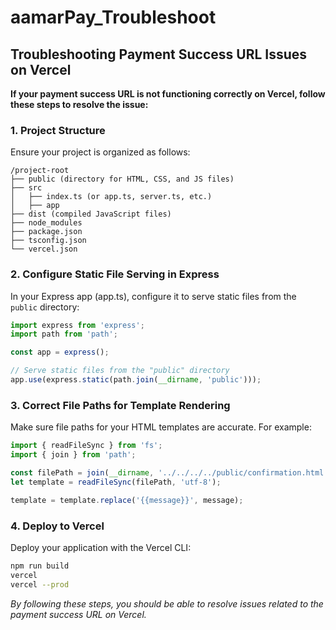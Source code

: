# aamarPay_Troubleshoot

## **Troubleshooting Payment Success URL Issues on Vercel**

**If your payment success URL is not functioning correctly on Vercel, follow these steps to resolve the issue:**

### 1. Project Structure

Ensure your project is organized as follows:

```
/project-root
├── public (directory for HTML, CSS, and JS files)
├── src
│   ├── index.ts (or app.ts, server.ts, etc.)
│   ├── app
├── dist (compiled JavaScript files)
├── node_modules
├── package.json
├── tsconfig.json
└── vercel.json
```

### 2. Configure Static File Serving in Express

In your Express app (app.ts), configure it to serve static files from the `public` directory:

```typescript
import express from 'express';
import path from 'path';

const app = express();

// Serve static files from the "public" directory
app.use(express.static(path.join(__dirname, 'public')));
```

### 3. Correct File Paths for Template Rendering

Make sure file paths for your HTML templates are accurate. For example:

```typescript
import { readFileSync } from 'fs';
import { join } from 'path';

const filePath = join(__dirname, '../../../../public/confirmation.html'); // update your html file path
let template = readFileSync(filePath, 'utf-8');

template = template.replace('{{message}}', message);
```

### 4. Deploy to Vercel

Deploy your application with the Vercel CLI:

```bash
npm run build
vercel
vercel --prod
```

*By following these steps, you should be able to resolve issues related to the payment success URL on Vercel.*
